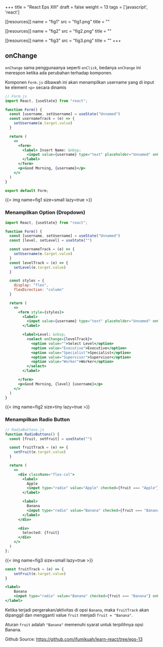 +++
title = "React Eps XIII"
draft = false
weight = 13
tags = ['javascript', 'react']

[[resources]]
name = "fig1"
src = "fig1.png"
title = ""

[[resources]]
name = "fig2"
src = "fig2.png"
title = ""

[[resources]]
name = "fig3"
src = "fig3.png"
title = ""
+++

## onChange

`onChange` sama penggunaanya seperti `onClick`, bedanya `onChange` ini merespon ketika ada perubahan terhadap komponen.

Komponen `Form.js` dibawah ini akan menampilkan username yang di input ke element `<p>` secara dinamis
```jsx
// Form.js
import React, {useState} from "react";

function Form() {
  const [username, setUsername] = useState("Unnamed")
  const usernameTrack = (e) => {
    setUsername(e.target.value)
  }

  return (
    <>
      <form>
        <label> Insert Name: &nbsp;
          <input value={username} type="text" placeholder="Unnamed" onChange={usernameTrack}/>
        </label>
      </form>
      <p>Good Morning, {username}</p>
    </>
  )
}

export default Form;
```

{{< img name=fig1 size=small lazy=true >}}

### Menampilkan Option (Dropdown)

```jsx
import React, {useState} from "react";

function Form() {
  const [username, setUsername] = useState("Unnamed")
  const [level, setLevel] = useState("")

  const usernameTrack = (e) => {
    setUsername(e.target.value)
  }
  const levelTrack = (e) => {
    setLevel(e.target.value)
  }

  const styles = {
    display: "flex",
    flexDirection: "column"
  }

  return (
    <>
      <form style={styles}>
        <label>
          <input value={username} type="text" placeholder="Unnamed" onChange={usernameTrack}/>
        </label>

        <label>Level: &nbsp;
          <select onChange={levelTrack}>
            <option value="">Select Level</option>
            <option value="Executive">Executive</option>
            <option value="Specialist">Specialist</option>
            <option value="Supervisor">Supervisor</option>
            <option value="Worker">Worker</option>
          </select>
        </label>

      </form>
      <p>Good Morning, {level} {username}</p>
    </>
  )
}
```

{{< img name=fig2 size=tiny lazy=true >}}

### Menampilkan Radio Button

```jsx
// RadioButtons.js
function RadioButtons() {
  const [fruit, setFruit] = useState("")

  const fruitTrack = (e) => {
    setFruit(e.target.value)
  }

  return (
    <>
      <div className="flex-col">
        <label>
          Apple
          <input type="radio" value="Apple" checked={fruit === "Apple"} onChange={fruitTrack}/>
        </label>

        <label>
          Banana
          <input type="radio" value="Banana" checked={fruit === "Banana"} onChange={fruitTrack}/>
        </label>
      </div>

      <div>
        Selected: {fruit}
      </div>
    </>
  )
};
```

{{< img name=fig3 size=small lazy=true >}}

```jsx
const fruitTrack = (e) => {
    setFruit(e.target.value)
}

<label>
    Banana
    <input type="radio" value="Banana" checked={fruit === "Banana"} onChange={fruitTrack}/>
</label>
```

Ketika terjadi pergerakan/aktivitas di opsi `Banana`, maka `fruitTrack` akan dipanggil dan mengganti value `fruit` menjadi `fruit = "Banana"`.

Aturan `fruit` adalah `"Banana"` memenuhi syarat untuk terpilihnya opsi Banana.

Github Source: https://github.com/ifumikuah/learn-react/tree/eps-13